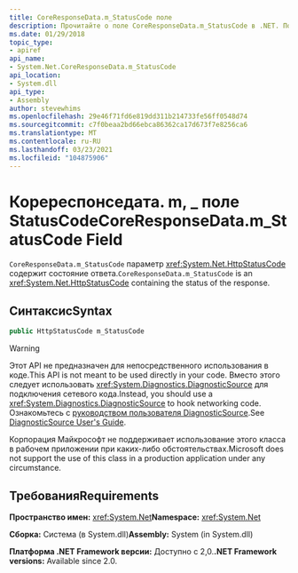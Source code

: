 ```yaml
---
title: CoreResponseData.m_StatusCode поле
description: Прочитайте о поле CoreResponseData.m_StatusCode в .NET. Поле является типом HttpStatusCode, который содержит состояние HTTP-ответа.
ms.date: 01/29/2018
topic_type:
- apiref
api_name:
- System.Net.CoreResponseData.m_StatusCode
api_location:
- System.dll
api_type:
- Assembly
author: stevewhims
ms.openlocfilehash: 29e46f71fd6e819dd311b214733fe56ff0548d74
ms.sourcegitcommit: c7f0beaa2bd66ebca86362ca17d673f7e8256ca6
ms.translationtype: MT
ms.contentlocale: ru-RU
ms.lasthandoff: 03/23/2021
ms.locfileid: "104875906"
---
```

# <a name="coreresponsedatam_statuscode-field"></a><span data-ttu-id="0198d-104">Коререспонседата. m, \_ поле StatusCode</span><span class="sxs-lookup"><span data-stu-id="0198d-104">CoreResponseData.m\_StatusCode Field</span></span>

<span data-ttu-id="0198d-105">`CoreResponseData.m_StatusCode` параметр <xref:System.Net.HttpStatusCode> содержит состояние ответа.</span><span class="sxs-lookup"><span data-stu-id="0198d-105">`CoreResponseData.m_StatusCode` is an <xref:System.Net.HttpStatusCode> containing the status of the response.</span></span>

## <a name="syntax"></a><span data-ttu-id="0198d-106">Синтаксис</span><span class="sxs-lookup"><span data-stu-id="0198d-106">Syntax</span></span>
  
```csharp
public HttpStatusCode m_StatusCode
```

> [!WARNING]
> <span data-ttu-id="0198d-107">Этот API не предназначен для непосредственного использования в коде.</span><span class="sxs-lookup"><span data-stu-id="0198d-107">This API is not meant to be used directly in your code.</span></span> <span data-ttu-id="0198d-108">Вместо этого следует использовать <xref:System.Diagnostics.DiagnosticSource> для подключения сетевого кода.</span><span class="sxs-lookup"><span data-stu-id="0198d-108">Instead, you should use a <xref:System.Diagnostics.DiagnosticSource> to hook networking code.</span></span> <span data-ttu-id="0198d-109">Ознакомьтесь с [руководством пользователя DiagnosticSource](https://github.com/dotnet/runtime/blob/main/src/libraries/System.Diagnostics.DiagnosticSource/src/DiagnosticSourceUsersGuide.md).</span><span class="sxs-lookup"><span data-stu-id="0198d-109">See [DiagnosticSource User's Guide](https://github.com/dotnet/runtime/blob/main/src/libraries/System.Diagnostics.DiagnosticSource/src/DiagnosticSourceUsersGuide.md).</span></span>
>
> <span data-ttu-id="0198d-110">Корпорация Майкрософт не поддерживает использование этого класса в рабочем приложении при каких-либо обстоятельствах.</span><span class="sxs-lookup"><span data-stu-id="0198d-110">Microsoft does not support the use of this class in a production application under any circumstance.</span></span>

## <a name="requirements"></a><span data-ttu-id="0198d-111">Требования</span><span class="sxs-lookup"><span data-stu-id="0198d-111">Requirements</span></span>

<span data-ttu-id="0198d-112">**Пространство имен:** <xref:System.Net></span><span class="sxs-lookup"><span data-stu-id="0198d-112">**Namespace:** <xref:System.Net></span></span>

<span data-ttu-id="0198d-113">**Сборка:** Система (в System.dll)</span><span class="sxs-lookup"><span data-stu-id="0198d-113">**Assembly:** System (in System.dll)</span></span>

<span data-ttu-id="0198d-114">**Платформа .NET Framework версии:** Доступно с 2,0.</span><span class="sxs-lookup"><span data-stu-id="0198d-114">**.NET Framework versions:** Available since 2.0.</span></span>
